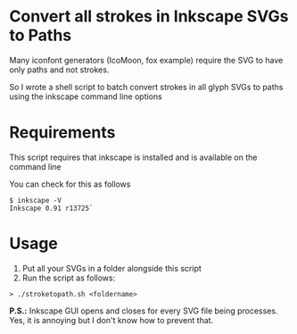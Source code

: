 # Convert all strokes in Inkscape SVGs to Paths

Many iconfont generators (IcoMoon, fox example) require the SVG to have only paths and not strokes.

So I wrote a shell script to batch convert strokes in all glyph SVGs to paths using the inkscape command line options

# Requirements

This script requires that inkscape is installed and is available on the command line

You can check for this as follows

```
$ inkscape -V
Inkscape 0.91 r13725`
```

# Usage
1. Put all your SVGs in a folder alongside this script
2. Run the script as follows:

```
> ./stroketopath.sh <foldername>
```

**P.S.:** Inkscape GUI opens and closes for every SVG file being processes. Yes, it is annoying but I don't know how to prevent that.
